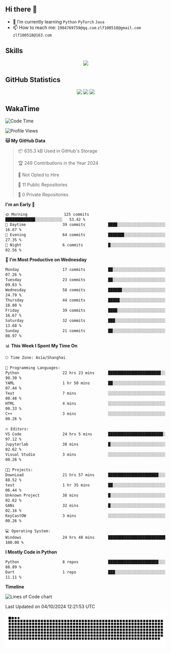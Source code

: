## Hi there 👋

- 🌱 I’m currently learning `Python` `PyTorch` `Java`
- 📫 How to reach me: `1984769759@qq.com` `zlf100518@gmail.com` `zlf100518@163.com`

## Skills
<div align="center"> <img src="https://skillicons.dev/icons?i=python,linux,git,github,html,css,js" /> </div>

## GitHub Statistics

<div align="center">
  <img src="https://github-readme-stats.vercel.app/api?username=mrcchenfeng&show_icons=true&theme=tokyonight" />
  <img src="https://github-readme-stats.vercel.app/api/top-langs/?username=mrcchenfeng&show_icons=true&theme=tokyonight" />
  <img src="https://github-readme-activity-graph.vercel.app/graph?username=mrcchenfeng&theme=xcode" />
</div>

## WakaTime

<!--START_SECTION:waka-->
![Code Time](http://img.shields.io/badge/Code%20Time-141%20hrs%201%20min-blue)

![Profile Views](http://img.shields.io/badge/Profile%20Views-0-blue)

**🐱 My GitHub Data** 

> 📦 635.3 kB Used in GitHub's Storage 
 > 
> 🏆 249 Contributions in the Year 2024
 > 
> 🚫 Not Opted to Hire
 > 
> 📜 11 Public Repositories 
 > 
> 🔑 0 Private Repositories 
 > 
**I'm an Early 🐤** 

```text
🌞 Morning                125 commits         █████████████░░░░░░░░░░░░   53.42 % 
🌆 Daytime                39 commits          ████░░░░░░░░░░░░░░░░░░░░░   16.67 % 
🌃 Evening                64 commits          ███████░░░░░░░░░░░░░░░░░░   27.35 % 
🌙 Night                  6 commits           █░░░░░░░░░░░░░░░░░░░░░░░░   02.56 % 
```
📅 **I'm Most Productive on Wednesday** 

```text
Monday                   17 commits          ██░░░░░░░░░░░░░░░░░░░░░░░   07.26 % 
Tuesday                  23 commits          ██░░░░░░░░░░░░░░░░░░░░░░░   09.83 % 
Wednesday                58 commits          ██████░░░░░░░░░░░░░░░░░░░   24.79 % 
Thursday                 44 commits          █████░░░░░░░░░░░░░░░░░░░░   18.80 % 
Friday                   39 commits          ████░░░░░░░░░░░░░░░░░░░░░   16.67 % 
Saturday                 32 commits          ███░░░░░░░░░░░░░░░░░░░░░░   13.68 % 
Sunday                   21 commits          ██░░░░░░░░░░░░░░░░░░░░░░░   08.97 % 
```


📊 **This Week I Spent My Time On** 

```text
🕑︎ Time Zone: Asia/Shanghai

💬 Programming Languages: 
Python                   22 hrs 23 mins      ███████████████████████░░   90.30 % 
YAML                     1 hr 50 mins        ██░░░░░░░░░░░░░░░░░░░░░░░   07.44 % 
Text                     7 mins              ░░░░░░░░░░░░░░░░░░░░░░░░░   00.48 % 
HTML                     4 mins              ░░░░░░░░░░░░░░░░░░░░░░░░░   00.33 % 
C++                      3 mins              ░░░░░░░░░░░░░░░░░░░░░░░░░   00.26 % 

🔥 Editors: 
VS Code                  24 hrs 5 mins       ████████████████████████░   97.12 % 
Jupyterlab               38 mins             █░░░░░░░░░░░░░░░░░░░░░░░░   02.62 % 
Visual Studio            3 mins              ░░░░░░░░░░░░░░░░░░░░░░░░░   00.26 % 

🐱‍💻 Projects: 
DownLoad                 21 hrs 57 mins      ██████████████████████░░░   88.52 % 
test                     1 hr 35 mins        ██░░░░░░░░░░░░░░░░░░░░░░░   06.44 % 
Unknown Project          38 mins             █░░░░░░░░░░░░░░░░░░░░░░░░   02.62 % 
GANs                     32 mins             █░░░░░░░░░░░░░░░░░░░░░░░░   02.16 % 
KeyCastOW                3 mins              ░░░░░░░░░░░░░░░░░░░░░░░░░   00.26 % 

💻 Operating System: 
Windows                  24 hrs 48 mins      █████████████████████████   100.00 % 
```

**I Mostly Code in Python** 

```text
Python                   8 repos             ██████████████████████░░░   88.89 % 
Dart                     1 repo              ███░░░░░░░░░░░░░░░░░░░░░░   11.11 % 
```



**Timeline**

![Lines of Code chart](https://raw.githubusercontent.com/mrcchenfeng/mrcchenfeng/main/assets/bar_graph.png)


 Last Updated on 04/10/2024 12:21:53 UTC
<!--END_SECTION:waka-->

<div align="center"><img src="./assets/github-snake-dark.svg" /></div>
